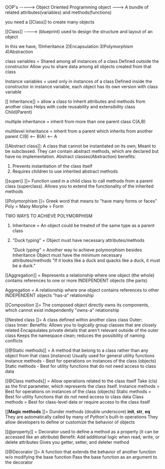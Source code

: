 OOP's -----> Object Oriented Programming
object ---> A bundle of related attributes(variables) and methods(functions)

you need a [[Class]] to create many objects

[[Class]] ----> (blueprint) used to design the structure and layout of an object

In this we have, 1)Inheritance 2)Encapsulation 3)Polymorphism 4)Abstraction 

class variables = Shared among all instances of a class 
Defined outside the constructor 
Allow you to share data among all objects created from that class

Instance variables = used only in instances of a class 
Defined inside the constructor 
in instance variable, each object has its own version with class variable

[[ Inheritance]] = allow a class to Inherit attributes and methods from another class 
Helps with code reusability and extensibility 
class Child(Parent)

   multiple inheritance = inherit from more than one parent class  C(A,B)

   multilevel inheritance = inherit from a parent which inherits from another parent
    C(B) <--  B(A) <-- A
    


[[Abstract class]]: A class that cannot be instantiated on its own; Meant to be subclassed. 
They can contain abstract methods, which are declared but have no implementation. 
Abstract classes(Abstraction) benefits: 
1. Prevents instantiation of the class itself 
2. Requires children to use inherited abstract methods

[[super() ]]= Function used in a child class to call methods from a parent class (superclass).
Allows you to extend the functionality of the inherited methods


[[Polymorphism ]]= Greek word that means to "have many forms or faces" 
Poly = Many 
Morphe = Form 

TWO WAYS TO ACHIEVE POLYMORPHISM 
1. Inheritance = An object could be treated of the same type as a parent class 
2. "Duck typing" = Object must have necessary attributes/methods


   "*Duck typing"* = Another way to achieve polymorphism besides Inheritance 
   Object must have the minimum necessary attributes/methods
    "If it looks like a duck and quacks like a duck, it must be a duck."

[[Aggregation]] = Represents a relationship where one object (the whole) contains references to one or more INDEPENDENT objects (the parts)

Aggregation = A relationship where one object contains references to other INDEPENDENT objects "has-a" relationship

[[Composition ]]= The composed object directly owns its components, which cannot exist independently "owns-a" relationship

[[Nested class ]]= A class defined within another class 
class Outer:  
	class Inner: 
Benefits: Allows you to logically group classes that are closely related 
Encapsulates private details that aren't relevant outside of the outer class
Keeps the namespace clean; reduces the possibility of naming conflicts

[[@Static methods]] = A method that belong to a class rather than any object from that class (instance) Usually used for general utility functions
Instance methods - Best for operations on instances of the class (objects)
Static methods - Best for utility functions that do not need access to class data

[[@Class methods]] = Allow operations related to the class itself Take (cls) as the first parameter, which represents the class itself. 
Instance methods = Best for operations on instances of the class (objects)
Static methods = Best for utility functions that do not need access to class data 
Class methods = Best for class-level data or require access to the class itself

[[__Magic methods__ ]]= Dunder methods (double underscore) __init__, __str__, __eq__ 
They are automatically called by many of Python's built-in operations
 They allow developers to define or customize the behavior of objects

[[@property]] = Decorator used to define a method as a property (it can be accessed like an attribute)
Benefit: Add additional logic when read, write, or delete attributes 
Gives you getter, setter, and deleter method


[[@Decorator ]]= A function that extends the behavior of another function w/o modifying the base function
Pass the base function as an argument to the decorator